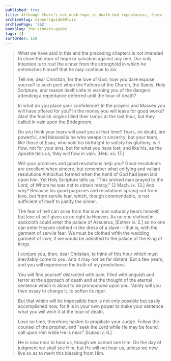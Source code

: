```yaml
---
published: true
title: Although there’s not much hope in death-bed repentances, there is Hope now while we still have time to turn to God and away from sin
archiveSlug: sinnersguide00luis
archivePage: '262'
bookSlug: the-sinners-guide
tags: []
sortOrder: 159
---
```


> 
> 
> What we have said in this and the preceding chapters is not intended to close the door of hope or salvation against any one. Our only intention is to rout the sinner from the stronghold in which he entrenches himself that he may continue to sin.
> 
> Tell me, dear Christian, for the love of God, how you dare expose yourself to such peril when the Fathers of the Church, the Saints, Holy Scripture, and reason itself unite in warning you of the dangers attending a repentance deferred until the hour of death?
> 
> In what do you place your confidence? In the prayers and Masses you will have offered for you? In the money you will leave for good works? Alas! the foolish virgins filled their lamps at the last hour, but they called in vain upon the Bridegroom.
> 
> Do you think your tears will avail you at that time? Tears, no doubt, are powerful, and blessed is he who weeps in sincerity; but your tears, like those of Esau, who sold his birthright to satisfy his gluttony, will flow, not for your sins, but for what you have lost; and like his, as the Apostle tells us, they will flow in vain. [Heb. xii. 17.]
> 
> Will your promises and good resolutions help you? Good resolutions are excellent when sincere, but remember what edifying and valiant resolutions Antiochus formed when the hand of God had been laid upon him. Yet Holy Scripture tells us: "This wicked man prayed to the Lord, of Whom he was not to obtain mercy," [2 Mach. ix. 13.] And why? Because his good purposes and resolutions sprang not from love, but from servile fear, which, though commendable, is not sufficient of itself to justify the sinner.
> 
> The fear of hell can arise from the love man naturally bears himself, but love of self gives us no right to Heaven. As no one clothed in sackcloth could enter the palace of Assuerus, [Esther iv. 2.] so no one can enter Heaven clothed in the dress of a slave---that is, with the garment of servile fear. We must be clothed wfith the wedding garment of love, if we would be admitted to the palace of the King of kings.
> 
> I conjure you, then, dear Christian, to think of this hour which must inevitably come to you. And it may not be far distant. But a few years, and you will experience the truth of my predictions.
> 
> You will find yourself distracted with pain, filled with anguish and terror at the approach of death and at the thought of the eternal sentence which is about to be pronounced upon you. Vainly will you then essay to change it, to soften its rigor.
> 
> But that which will be impossible then is not only possible but easily accomplished now, for it is in your own power to make your sentence what you will wish it at the hour of death.
> 
> Lose no time, therefore; hasten to propitiate your Judge. Follow the counsel of the prophet, and "seek the Lord while He may be found; call upon Him while He is near." [Isaias iv. 6.]
> 
> He is now near to hear us, though we cannot see Him. On the day of judgment we shall see Him, but He will not hear us, unless we now live so as to merit this blessing from Him.
